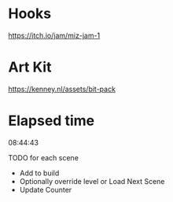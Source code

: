 # Hooks
 https://itch.io/jam/miz-jam-1

# Art Kit
 https://kenney.nl/assets/bit-pack

# Elapsed time
 08:44:43


TODO for each scene
 - Add to build
 - Optionally override level or Load Next Scene
 - Update Counter